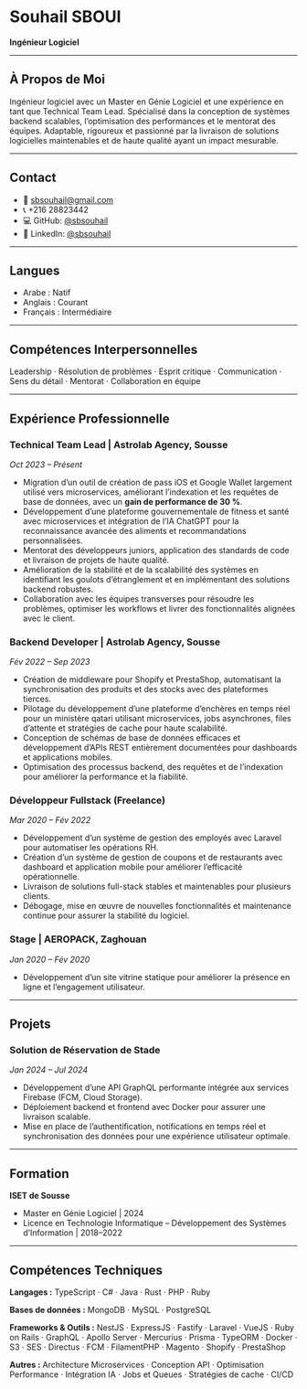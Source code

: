 # Souhail SBOUI

**Ingénieur Logiciel**

---

## À Propos de Moi

Ingénieur logiciel avec un Master en Génie Logiciel et une expérience en tant que Technical Team Lead. Spécialisé dans la conception de systèmes backend scalables, l’optimisation des performances et le mentorat des équipes. Adaptable, rigoureux et passionné par la livraison de solutions logicielles maintenables et de haute qualité ayant un impact mesurable.

---

## Contact

- 📧 [sbsouhail@gmail.com](mailto:sbsouhail@gmail.com)
- 📞 +216 28823442
- 💻 GitHub: [@sbsouhail](https://github.com/sbsouhail)
- 🔗 LinkedIn: [@sbsouhail](https://www.linkedin.com/in/sbsouhail)

---

## Langues

- Arabe : Natif
- Anglais : Courant
- Français : Intermédiaire

---

## Compétences Interpersonnelles

Leadership · Résolution de problèmes · Esprit critique · Communication · Sens du détail · Mentorat · Collaboration en équipe

---

## Expérience Professionnelle

### Technical Team Lead | Astrolab Agency, Sousse

_Oct 2023 – Présent_

- Migration d’un outil de création de pass iOS et Google Wallet largement utilisé vers microservices, améliorant l’indexation et les requêtes de base de données, avec un **gain de performance de 30 %**.
- Développement d’une plateforme gouvernementale de fitness et santé avec microservices et intégration de l’IA ChatGPT pour la reconnaissance avancée des aliments et recommandations personnalisées.
- Mentorat des développeurs juniors, application des standards de code et livraison de projets de haute qualité.
- Amélioration de la stabilité et de la scalabilité des systèmes en identifiant les goulots d’étranglement et en implémentant des solutions backend robustes.
- Collaboration avec les équipes transverses pour résoudre les problèmes, optimiser les workflows et livrer des fonctionnalités alignées avec le client.

### Backend Developer | Astrolab Agency, Sousse

_Fév 2022 – Sep 2023_

- Création de middleware pour Shopify et PrestaShop, automatisant la synchronisation des produits et des stocks avec des plateformes tierces.
- Pilotage du développement d’une plateforme d’enchères en temps réel pour un ministère qatari utilisant microservices, jobs asynchrones, files d’attente et stratégies de cache pour haute scalabilité.
- Conception de schémas de base de données efficaces et développement d’APIs REST entièrement documentées pour dashboards et applications mobiles.
- Optimisation des processus backend, des requêtes et de l’indexation pour améliorer la performance et la fiabilité.

### Développeur Fullstack (Freelance)

_Mar 2020 – Fév 2022_

- Développement d’un système de gestion des employés avec Laravel pour automatiser les opérations RH.
- Création d’un système de gestion de coupons et de restaurants avec dashboard et application mobile pour améliorer l’efficacité opérationnelle.
- Livraison de solutions full-stack stables et maintenables pour plusieurs clients.
- Débogage, mise en œuvre de nouvelles fonctionnalités et maintenance continue pour assurer la stabilité du logiciel.

### Stage | AEROPACK, Zaghouan

_Jan 2020 – Fév 2020_

- Développement d’un site vitrine statique pour améliorer la présence en ligne et l’engagement utilisateur.

---

## Projets

### Solution de Réservation de Stade

_Jan 2024 – Jul 2024_

- Développement d’une API GraphQL performante intégrée aux services Firebase (FCM, Cloud Storage).
- Déploiement backend et frontend avec Docker pour assurer une livraison scalable.
- Mise en place de l’authentification, notifications en temps réel et synchronisation des données pour une expérience utilisateur optimale.

---

## Formation

**ISET de Sousse**

- Master en Génie Logiciel | 2024
- Licence en Technologie Informatique – Développement des Systèmes d’Information | 2018–2022

---

## Compétences Techniques

**Langages :** TypeScript · C# · Java · Rust · PHP · Ruby

**Bases de données :** MongoDB · MySQL · PostgreSQL

**Frameworks & Outils :** NestJS · ExpressJS · Fastify · Laravel · VueJS · Ruby on Rails · GraphQL · Apollo Server · Mercurius · Prisma · TypeORM · Docker · S3 · SES · Directus · FCM · FilamentPHP · Magento · Shopify · PrestaShop

**Autres :** Architecture Microservices · Conception API · Optimisation Performance · Intégration IA · Jobs et Queues · Stratégies de cache · CI/CD

